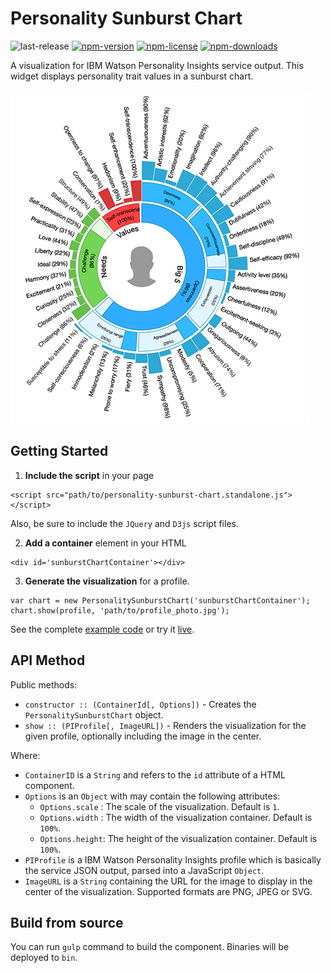 # Personality Sunburst Chart

![last-release](https://img.shields.io/github/tag/personality-insights/sunburst-chart.svg)
[![npm-version](https://img.shields.io/npm/v/personality-sunburst-chart.svg)](https://www.npmjs.com/package/personality-sunburst-chart)
[![npm-license](https://img.shields.io/npm/l/personality-sunburst-chart.svg)](https://www.npmjs.com/package/personality-sunburst-chart)
[![npm-downloads](https://img.shields.io/npm/dm/personality-sunburst-chart.svg)](https://www.npmjs.com/package/personality-sunburst-chart)


A visualization for IBM Watson Personality Insights service output. This widget displays personality trait values in a sunburst chart.

![Personality Sunburst Chart](./docs/personality-sunburst-chart.png)

## Getting Started

1. **Include the script** in your page
```
<script src="path/to/personality-sunburst-chart.standalone.js"></script>
```
Also, be sure to include the `JQuery` and `D3js` script files.

2. **Add a container** element in your HTML

```
<div id='sunburstChartContainer'></div>
```

3. **Generate the visualization** for a profile.
```
var chart = new PersonalitySunburstChart('sunburstChartContainer');
chart.show(profile, 'path/to/profile_photo.jpg');
```

See the complete [example code](./examples/example.html) or try it [live](https://rawgit.com/ibm-silvergate/personality-sunburst-chart/master/examples/example.html).

## API Method

Public methods:
  - `constructor :: (ContainerId[, Options])` - Creates the `PersonalitySunburstChart` object.
  - `show :: (PIProfile[, ImageURL])` - Renders the visualization for the given profile, optionally including the image in the center.

Where:
  - `ContainerID` is a `String` and refers to the `id` attribute of a HTML component.
  - `Options` is an `Object` with may contain the following attributes:
    - `Options.scale` : The scale of the visualization. Default is `1`.
    - `Options.width` : The width of the visualization container. Default is `100%`.
    - `Options.height`: The height of the visualization container. Default is `100%`.
  - `PIProfile` is a IBM Watson Personality Insights profile which is basically the service JSON output, parsed into a JavaScript `Object`.
  - `ImageURL` is a `String` containing the URL for the image to display in the center of the visualization. Supported formats are PNG, JPEG or SVG.


## Build from source

You can run `gulp` command to build the component. Binaries will be
deployed to `bin`.
